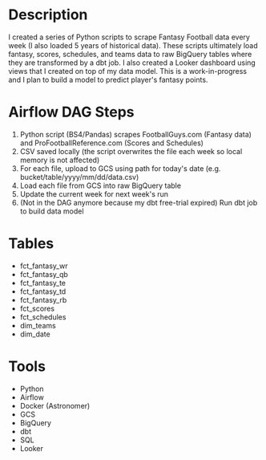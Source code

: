 Description
================
I created a series of Python scripts to scrape Fantasy Football data every week (I also loaded 5 years of historical data). These scripts ultimately load fantasy, scores, schedules, and teams data to raw BigQuery tables where they are transformed by a dbt job. I also created a Looker dashboard using views that I created on top of my data model. This is a work-in-progress and I plan to build a model to predict player's fantasy points.

Airflow DAG Steps
================
1. Python script (BS4/Pandas) scrapes FootballGuys.com (Fantasy data) and ProFootballReference.com (Scores and Schedules)
2. CSV saved locally (the script overwrites the file each week so local memory is not affected)
3. For each file, upload to GCS using path for today's date (e.g. bucket/table/yyyy/mm/dd/data.csv)
4. Load each file from GCS into raw BigQuery table
5. Update the current week for next week's run
6. (Not in the DAG anymore because my dbt free-trial expired) Run dbt job to build data model

Tables
================
- fct_fantasy_wr
- fct_fantasy_qb
- fct_fantasy_te
- fct_fantasy_td
- fct_fantasy_rb
- fct_scores
- fct_schedules
- dim_teams
- dim_date

Tools
================
- Python
- Airflow
- Docker (Astronomer)
- GCS
- BigQuery
- dbt
- SQL
- Looker

